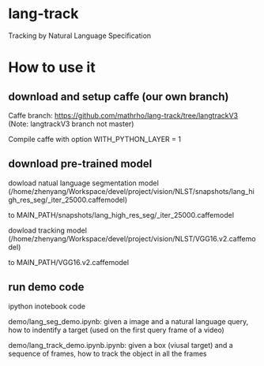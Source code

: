 # lang-track
Tracking by Natural Language Specification

# How to use it

## download and setup caffe (our own branch)

Caffe branch: https://github.com/mathrho/lang-track/tree/langtrackV3 (Note: langtrackV3 branch not master)

Compile caffe with option WITH_PYTHON_LAYER = 1


## download pre-trained model

dowload natual language segmentation model (/home/zhenyang/Workspace/devel/project/vision/NLST/snapshots/lang_high_res_seg/_iter_25000.caffemodel)

to MAIN_PATH/snapshots/lang_high_res_seg/_iter_25000.caffemodel

dowload tracking model (/home/zhenyang/Workspace/devel/project/vision/NLST/VGG16.v2.caffemodel)

to MAIN_PATH/VGG16.v2.caffemodel

## run demo code

ipython inotebook code

demo/lang_seg_demo.ipynb: given a image and a natural language query, how to indentify a target (used on the first query frame of a video)

demo/lang_track_demo.ipynb.ipynb: given a box (viusal target) and a sequence of frames, how to track the object in all the frames




